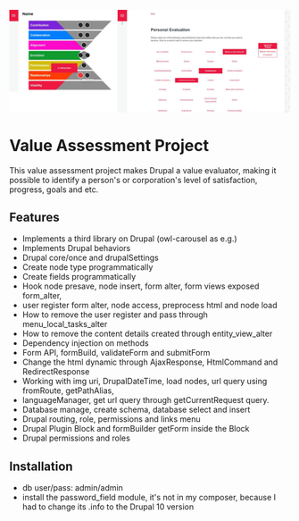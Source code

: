 ![](screenshot/cover.jpg)

# Value Assessment Project

This value assessment project makes Drupal a value evaluator, making it possible to identify a person's or corporation's level of satisfaction, progress, goals and etc.

## Features

- Implements a third library on Drupal (owl-carousel as e.g.)
- Implements Drupal behaviors
- Drupal core/once and drupalSettings
- Create node type programmatically
- Create fields programmatically
- Hook node presave, node insert, form alter, form views exposed form_alter, 
- user register form alter, node access, preprocess html and node load
- How to remove the user register and pass  through menu_local_tasks_alter
- How to remove the content details created through entity_view_alter
- Dependency injection on methods
- Form API, formBuild, validateForm and submitForm
- Change the html dynamic through AjaxResponse, HtmlCommand and RedirectResponse
- Working with img uri, DrupalDateTime, load nodes, url query using fromRoute, getPathAlias, 
- languageManager, get url query through getCurrentRequest query.
- Database manage, create schema, database select and insert
- Drupal routing, role, permissions and links menu
- Drupal Plugin Block and formBuilder getForm inside the Block
- Drupal permissions and roles

## Installation

- db user/pass: admin/admin
- install the password_field module, it's not in my composer, because I had to change its .info to the Drupal 10 version
